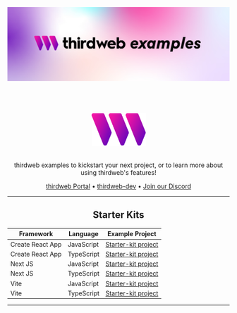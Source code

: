 ![Thirdweb Examples Header](./header-image.png)

<!-- LOGO -->
<br />
<h1>
<p align="center">
  <img src='./Thirdweb-Icon-Transparent 3.png' alt="Logo" width="123" height="74">
</h1>
  <p align="center">
    thirdweb examples to kickstart your next project, or to learn more about using thirdweb's features!

<br />

<p align="center">
  <a href="https://portal.thirdweb.com/">thirdweb Portal</a> •
  <a href="https://github.com/orgs/thirdweb-dev/repositories">thirdweb-dev</a> •
  <a href="https://discord.com/invite/thirdweb">Join our Discord</a>
</p>

<hr/>

<div align='center' >

## Starter Kits

| Framework        | Language   | Example Project                                                                    |
| ---------------- | ---------- | ---------------------------------------------------------------------------------- |
| Create React App | JavaScript | [Starter-kit project](https://github.com/thirdweb-example/cra-javascript-starter)  |
| Create React App | TypeScript | [Starter-kit project](https://github.com/thirdweb-example/cra-typescript-starter)  |
| Next JS          | JavaScript | [Starter-kit project](https://github.com/thirdweb-example/next-javascript-starter) |
| Next JS          | TypeScript | [Starter-kit project](https://github.com/thirdweb-example/next-typescript-starter) |
| Vite             | JavaScript | [Starter-kit project](https://github.com/thirdweb-example/vite-javascript-starter) |
| Vite             | TypeScript | [Starter-kit project](https://github.com/thirdweb-example/vite-typescript-starter) |

</div>

<hr/>

